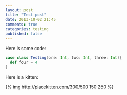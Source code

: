 ```yaml
---
layout: post
title: "Test post"
date: 2013-10-02 21:45
comments: true
categories: testing
published: false
---
```


Here is some code:

``` scala
case class Testing(one: Int, two: Int, three: Int){
  def four = 4
}
```

Here is a kitten:

{% img http://placekitten.com/300/500 150 250 %}